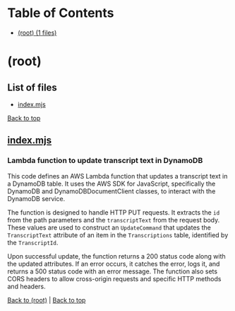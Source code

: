# Table of Contents

- [(root) (1 files)](#root)
# (root)

## List of files

- [index.mjs](#indexmjs)

[Back to top](#table-of-contents)

## [index.mjs](index.mjs)

### Lambda function to update transcript text in DynamoDB

This code defines an AWS Lambda function that updates a transcript text in a DynamoDB table. It uses the AWS SDK for JavaScript, specifically the DynamoDB and DynamoDBDocumentClient classes, to interact with the DynamoDB service.

The function is designed to handle HTTP PUT requests. It extracts the `id` from the path parameters and the `transcriptText` from the request body. These values are used to construct an `UpdateCommand` that updates the `TranscriptText` attribute of an item in the `Transcriptions` table, identified by the `TranscriptId`.

Upon successful update, the function returns a 200 status code along with the updated attributes. If an error occurs, it catches the error, logs it, and returns a 500 status code with an error message. The function also sets CORS headers to allow cross-origin requests and specific HTTP methods and headers.

[Back to (root)](#root) | [Back to top](#table-of-contents)

